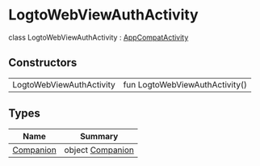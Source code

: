 # LogtoWebViewAuthActivity


class LogtoWebViewAuthActivity : [AppCompatActivity](https://developer.android.com/reference/kotlin/androidx/appcompat/app/AppCompatActivity.html)

## Constructors

| | |
|---|---|
| LogtoWebViewAuthActivity | fun LogtoWebViewAuthActivity() |

## Types

| Name | Summary |
|---|---|
| [Companion](-companion/index.md) | object [Companion](-companion/index.md) |
